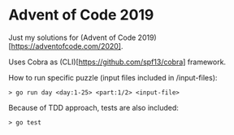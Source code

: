 # Advent of Code 2019
Just my solutions for (Advent of Code 2019)[https://adventofcode.com/2020].

Uses Cobra as (CLI)[https://github.com/spf13/cobra] framework.

How to run specific puzzle (input files included in /input-files):
~~~~
> go run day <day:1-25> <part:1/2> <input-file>
~~~~

Because of TDD approach, tests are also included:
~~~~
> go test
~~~~
